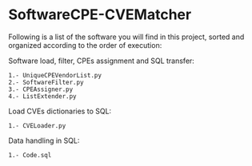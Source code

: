 # SoftwareCPE-CVEMatcher

Following is a list of the software you will find in this project, sorted and organized according to the order of execution:

Software load, filter, CPEs assignment and SQL transfer:

    1.- UniqueCPEVendorList.py
    2.- SoftwareFilter.py
    3.- CPEAssigner.py
    4.- ListExtender.py

Load CVEs dictionaries to SQL:

    1.- CVELoader.py

Data handling in SQL:

    1.- Code.sql
